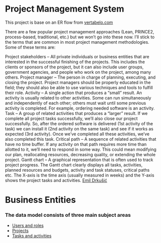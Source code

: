 # Project Management System
This project is base on an ER flow from [vertabelo.com](https://vertabelo.com/blog/organize-your-time-and-resources-a-project-management-data-model/)

There are a few popular project management approaches (Lean, PRINCE2, process-based, traditional, etc.) but we won’t go into these now. I’ll stick to the terms that are common in most project management methodologies. Some of these terms are:

Project stakeholders – All private individuals or business entities that are interested in the successful finishing of the projects. This includes the clients or sponsors of the project, but it can also include user groups, government agencies, and people who work on the project, among many others.
Project manager – The person in charge of planning, executing, and closing the project. Project managers should be properly educated in the field; they should also be able to use various techniques and tools to fulfill their role.
Activity – A single action that produces a “small” result. An activity is usually related to other activities. Some can run simultaneously and independently of each other; others must wait until some previous activity is completed. For example, ordering needed software is an activity.
Task – A group of related activities that produces a “larger” result. If we complete all project tasks successfully, we’ll also close our project successfully. So, after the ordered software is delivered (1st activity of the task) we can install it (2nd activity on the same task) and see if it works as expected (3rd activity). Once we’ve completed all these activities, we’ve also completed this task.
Critical path – A sequence of related activities that have no time buffer. If any activity on that path requires more time than allotted to it, we’ll need to respond in some way. This could mean modifying our plan, reallocating resources, decreasing quality, or extending the whole project.
Gantt chart – A graphical representation that is often used to track project progress. The Gantt chart clearly displays all tasks, activities, planned resources and budgets, activity and task statuses, critical paths etc. The X-axis is the time axis (usually measured in weeks) and the Y-axis shows the project tasks and activities. [Emil Drkušić](https://vertabelo.com/authors/emil-drkusic/)

# Business Entities
### The data model consists of three main subject areas
* [Users and roles](./docs/users_roles.md)
* [Projects](./docs/projects.md)
* [Tasks and activities](./docs/tasks_activities.md)